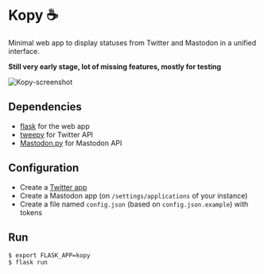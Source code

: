 # Kopy ☕

Minimal web app to display statuses from Twitter and Mastodon in a unified
interface.

**Still very early stage, lot of missing features, mostly for testing**

![Kopy-screenshot](https://user-images.githubusercontent.com/564822/54488130-5d5e3b00-489e-11e9-8328-de69f5642361.png)

## Dependencies

- [flask](http://flask.pocoo.org/) for the web app
- [tweepy](http://tweepy.org/) for Twitter API
- [Mastodon.py](https://github.com/halcy/Mastodon.py) for Mastodon API

## Configuration

- Create a [Twitter app](https://developer.twitter.com/en/apps)
- Create a Mastodon app (on `/settings/applications` of your instance)
- Create a file named `config.json` (based on `config.json.example`) with tokens

## Run

```
$ export FLASK_APP=kopy
$ flask run
```
